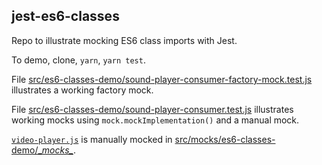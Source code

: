 ## jest-es6-classes

Repo to illustrate mocking ES6 class imports with Jest.

To demo, clone, `yarn`, `yarn test`.

File [src/es6-classes-demo/sound-player-consumer-factory-mock.test.js](src/es6-classes-demo/sound-player-consumer-factory-mock.test.js) illustrates a working factory mock.

File [src/es6-classes-demo/sound-player-consumer.test.js](src/es6-classes-demo/sound-player-consumer.test.js) illustrates working mocks using `mock.mockImplementation()` and a manual mock.

[`video-player.js`](src/es6-classes-demo/video-player.js) is manually mocked in [src/mocks/es6-classes-demo/\__mocks\__](src/mocks/es6-classes-demo/__mocks__).
